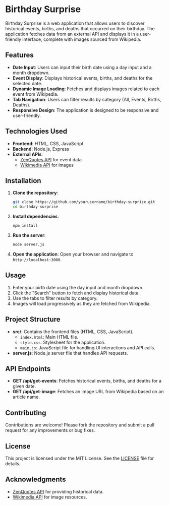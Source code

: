 # Birthday Surprise

Birthday Surprise is a web application that allows users to discover historical events, births, and deaths that occurred on their birthday. The application fetches data from an external API and displays it in a user-friendly interface, complete with images sourced from Wikipedia.

## Features

- **Date Input**: Users can input their birth date using a day input and a month dropdown.
- **Event Display**: Displays historical events, births, and deaths for the selected date.
- **Dynamic Image Loading**: Fetches and displays images related to each event from Wikipedia.
- **Tab Navigation**: Users can filter results by category (All, Events, Births, Deaths).
- **Responsive Design**: The application is designed to be responsive and user-friendly.

## Technologies Used

- **Frontend**: HTML, CSS, JavaScript
- **Backend**: Node.js, Express
- **External APIs**: 
  - [ZenQuotes API](https://zenquotes.io/) for event data
  - [Wikimedia API](https://www.mediawiki.org/wiki/API:Main_page) for images

## Installation

1. **Clone the repository**:
   ```bash
   git clone https://github.com/yourusername/birthday-surprise.git
   cd birthday-surprise
   ```

2. **Install dependencies**:
   ```bash
   npm install
   ```

3. **Run the server**:
   ```bash
   node server.js
   ```

4. **Open the application**:
   Open your browser and navigate to `http://localhost:3000`.

## Usage

1. Enter your birth date using the day input and month dropdown.
2. Click the "Search" button to fetch and display historical data.
3. Use the tabs to filter results by category.
4. Images will load progressively as they are fetched from Wikipedia.

## Project Structure

- **src/**: Contains the frontend files (HTML, CSS, JavaScript).
  - `index.html`: Main HTML file.
  - `style.css`: Stylesheet for the application.
  - `main.js`: JavaScript file for handling UI interactions and API calls.
- **server.js**: Node.js server file that handles API requests.

## API Endpoints

- **GET /api/get-events**: Fetches historical events, births, and deaths for a given date.
- **GET /api/get-image**: Fetches an image URL from Wikipedia based on an article name.

## Contributing

Contributions are welcome! Please fork the repository and submit a pull request for any improvements or bug fixes.

## License

This project is licensed under the MIT License. See the [LICENSE](LICENSE) file for details.

## Acknowledgments

- [ZenQuotes API](https://zenquotes.io/) for providing historical data.
- [Wikimedia API](https://www.mediawiki.org/wiki/API:Main_page) for image resources.
